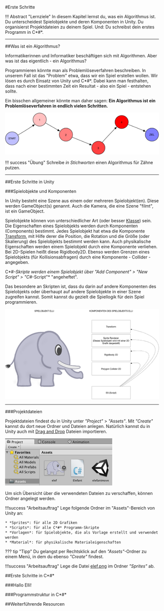 #Erste Schritte 

!!! Abstract "Lernziele"
    In diesem Kapitel lernst du, was ein Algorithmus ist. Du unterscheidest Spielobjekte und deren Komponenten in Unity. Du organisierst Projektdateien zu deinem Spiel. Und: Du schreibst dein erstes Programm in C*#*. 

---

##Was ist ein Algorithmus?

Informatikerinnen und Informatiker beschäftigen sich mit Algorithmen. Aber was ist das eigentlich - ein Algorithmus?

Programmieren könnte man als Problemlöseverfahren beschreiben. In unserem Fall ist das "Problem" etwa, dass wir ein Spiel erstellen wollen. Wir lösen es durch Einsatz von Unity und C*#*. Dabei kann man festhalten, dass nach einer bestimmten Zeit ein Resultat - also ein Spiel - entstehen sollte.

Ein bisschen allgemeiner könnte man daher sagen: 
**Ein Algorithmus ist ein Problemlöseverfahren in endlich vielen Schritten.**

![Algorithmus](img/algo.png)

!!! success "Übung"
	Schreibe *in Stichworten* einen Algorithmus für Zähne putzen.

---

##Erste Schritte in Unity

###Spielobjekte und Komponenten

In Unity besteht eine Szene aus einem oder mehreren Spielobjekt(en). Diese werden GameObject(s) genannt. Auch die Kamera, die eine Szene "filmt", ist ein GameObject. 

Spielobjekte können von unterschiedlicher Art (oder besser [Klasse](classes.md)) sein. Die Eigenschaften eines Spielobjekts werden durch Komponenten (Components) bestimmt. Jedes Spielobjekt hat etwa die Komponente [Transform](transform.md), mit Hilfe derer die Position, die Rotation und die Größe (oder Skalierung) des Spielobjekts bestimmt werden kann.
Auch physikalische Eigenschaften werden einem Spielobjekt durch eine Komponente verliehen. Bei 2D-Spielen heißt diese Rigidbody2D. Ebenso werden Grenzen eines Spielobjekts (für Kollisionsabfragen) durch eine Komponente - Collider - angegeben.


C*#*-Skripte werden einem Spielobjekt über *"Add Component"* > *"New Script"* > *"C*#*-Script"* "angeheftet". 

Das besondere an Skripten ist, dass du darin auf andere Komponenten des Spielobjekts oder überhaupt auf andere Spielobjekte in einer Szene zugreifen kannst. Somit kannst du gezielt die Spiellogik für dein Spiel programmieren. 


![Spielobjekt und Komponenten](img/gameobjectandcomponents.png)

---

###Projektdateien

Projektdateien findest du in Unity unter *"Project"* > *"Assets"*. Mit *"Create"* kannst du dort neue Ordner und Dateien anlegen. Natürlich kannst du in Unity auch mit [Drag and Drop](https://de.wikipedia.org/wiki/Drag_and_Drop#/media/File:Drag-and-drop-de.svg) Dateien importieren.


![Asset Ordner](img/assetfolder.png)


Um sich Übersicht über die verwendeten Dateien zu verschaffen, können Ordner angelegt werden. 

!!!success "Arbeitsauftrag" 
    Lege folgende Ordner im "Assets"-Bereich von Unity an:

    * *Sprites*: für alle 2D Grafiken
    * *Scripts*: für alle C*#* Programm-Skripte
    * *Vorlagen*: für Spielobjekte, die als Vorlage erstellt und verwendet werden
    * *Material*: für physikalische Materialeigenschaften


??? tip "Tipp"
    Du gelangst per Rechtsklick auf den *"Assets"*-Ordner zu einem Menü, in dem du ebenso *"Create"* findest.


!!!success "Arbeitsauftrag"
    Lege die Datei [elef.png](img/elef.png) im Ordner *"Sprites"* ab.

##Erste Schritte in C*#*

###Hallo Elli!

###Programmstruktur in C*#*



##Weiterführende Resourcen